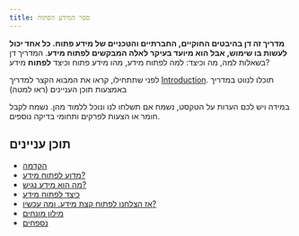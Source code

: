 ```yaml
---
title: ספר המידע הפתוח
---
```


**מדריך זה דן בהיבטים החוקיים, החברתיים והטכניים של מידע פתוח. כל אחד יכול לעשות בו שימוש, אבל הוא מיועד בעיקר לאלה המבקשים לפתוח מידע**. המדריך דן בשאלות למה, מה וכיצד: למה לפתוח מידע, מהו מידע פתוח וכיצד **לפתוח** מידע?

לפני שתתחילו, קראו את המבוא הקצר למדריך [Introduction](introduction/). תוכלו לנווט במדריך באמצעות תוכן העניינים (ראו למטה)

במידה ויש לכם הערות על הטקסט, נשמח אם תשלחו לנו ונוכל ללמוד מהן. נשמח לקבל חומר או הצעות לפרקים ותחומי בדיקה נוספים.

## תוכן עניינים

-   [הקדמה](introduction/)
-   [מדוע לפתוח מידע?](why-open-data/)
-   [מה הוא מידע נגיש?](what-is-open-data)
-   [כיצד לפתוח מידע](how-to-open-up-data/)
-   [אז הצלחנו לפתוח קצת מידע. ומה עכשיו?](following-up/)
-   [מילון מונחים](glossary/)
-   [נספחים](appendices/)
